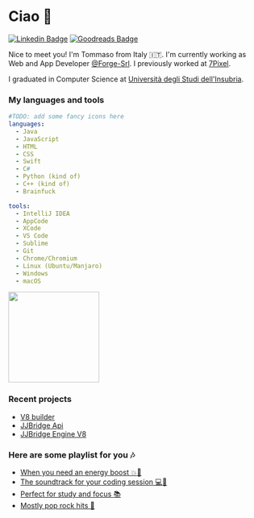 # Ciao :wave:

[![Linkedin Badge](https://img.shields.io/badge/-Tommaso%20Bossi-blue?style=flat-square&logo=Linkedin&logoColor=white&link=https://www.linkedin.com/in/tommaso-bossi/)](https://www.linkedin.com/in/tommaso-bossi/)
[![Goodreads Badge](https://img.shields.io/badge/-Tommaso%20Bossi-F4F1EA?style=flat-square&logo=Goodreads&logoColor=382110&link=https://www.goodreads.com/user/show/84467386-tommaso)](https://www.goodreads.com/user/show/84467386-tommaso)

Nice to meet you! I'm Tommaso from Italy :it:. I'm currently working as Web and App Developer [@Forge-Srl](https://github.com/Forge-Srl). I previously worked at [7Pixel](https://www.7pixel.it/).

I graduated in Computer Science at [Università degli Studi dell'Insubria](https://www.uninsubria.it/).

### My languages and tools

```yaml
#TODO: add some fancy icons here
languages:
  - Java
  - JavaScript
  - HTML
  - CSS
  - Swift
  - C#
  - Python (kind of)
  - C++ (kind of)
  - Brainfuck

tools:
  - IntelliJ IDEA
  - AppCode
  - XCode
  - VS Code
  - Sublime
  - Git
  - Chrome/Chromium
  - Linux (Ubuntu/Manjaro)
  - Windows
  - macOS
```
<img height="180em" src="https://github-readme-stats.vercel.app/api?username=tbossi&show_icons=true&hide_border=true" />

### Recent projects

- [V8 builder](https://github.com/tbossi/v8-builder)
- [JJBridge Api](https://github.com/Forge-Srl/jjbridge-api)
- [JJBridge Engine V8](https://github.com/Forge-Srl/jjbridge-engine-v8)

### Here are some playlist for you :notes:

- [When you need an energy boost :boom::metal:](https://open.spotify.com/playlist/06KCfvUALQnaDMuhLxFluT?si=Sv-8nJ06QwaiymWvb5se_w)
- [The soundtrack for your coding session :computer::space_invader:](https://open.spotify.com/playlist/0t7xj0iOVfiQ0s8WXj7tGW?si=4wiAIDKiRW-dowKdC-WHfQ)
- [Perfect for study and focus :books:](https://open.spotify.com/playlist/4s9lcPh4DhQexWCXgX78Ts?si=ycZT_AcOQ4mNOB5JAj9iuw)
- [Mostly pop rock hits :guitar:](https://open.spotify.com/playlist/4UrPE2NOqxLUGABbUrKr3q?si=RMjF4RoXR7KwfPrjkaVrfA)
